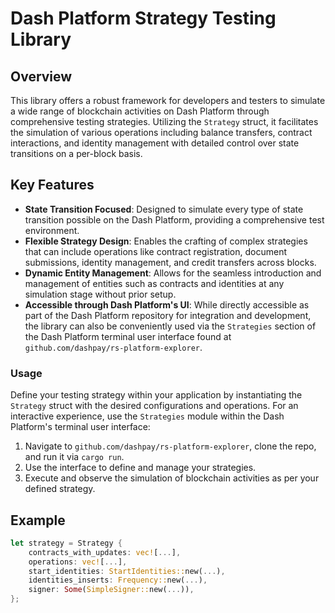 
# Dash Platform Strategy Testing Library

## Overview
This library offers a robust framework for developers and testers to simulate a wide range of blockchain activities on Dash Platform through comprehensive testing strategies. Utilizing the `Strategy` struct, it facilitates the simulation of various operations including balance transfers, contract interactions, and identity management with detailed control over state transitions on a per-block basis.

## Key Features
- **State Transition Focused**: Designed to simulate every type of state transition possible on the Dash Platform, providing a comprehensive test environment.
- **Flexible Strategy Design**: Enables the crafting of complex strategies that can include operations like contract registration, document submissions, identity management, and credit transfers across blocks.
- **Dynamic Entity Management**: Allows for the seamless introduction and management of entities such as contracts and identities at any simulation stage without prior setup.
- **Accessible through Dash Platform's UI**: While directly accessible as part of the Dash Platform repository for integration and development, the library can also be conveniently used via the `Strategies` section of the Dash Platform terminal user interface found at `github.com/dashpay/rs-platform-explorer`.

### Usage
Define your testing strategy within your application by instantiating the `Strategy` struct with the desired configurations and operations. For an interactive experience, use the `Strategies` module within the Dash Platform's terminal user interface:

1. Navigate to `github.com/dashpay/rs-platform-explorer`, clone the repo, and run it via `cargo run`.
2. Use the interface to define and manage your strategies.
3. Execute and observe the simulation of blockchain activities as per your defined strategy.

## Example
```rust
let strategy = Strategy {
    contracts_with_updates: vec![...],
    operations: vec![...],
    start_identities: StartIdentities::new(...),
    identities_inserts: Frequency::new(...),
    signer: Some(SimpleSigner::new(...)),
};
```
